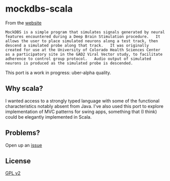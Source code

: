 # mockdbs-scala

From the [website](http://mockdbs.com)

    MockDBS is a simple program that simulates signals generated by neural features encountered during a Deep Brain Stimulation procedure.   It allows the user to place simulated neurons along a test track, then descend a simulated probe along that track.   It was originally created for use at the University of Colorado Health Sciences Center as a participatory site in the GAD2 Viral Vector study, to facilitate adherence to control group protocol.   Audio output of simulated neurons is produced as the simulated probe is descended.

This port is a work in progress: uber-alpha quality.

## Why scala?
I wanted access to a strongly typed language with some of the functional characteristics notably absent from Java.  I've also used this port to explore implementation of MVC patterns for swing apps, something that (I think) could be elegantly implemented in Scala.

## Problems?
Open up an [issue](http://github.com/zkim/mockdbs-scala/issues)

## License
[GPL v2](http://www.gnu.org/licenses/gpl-2.0.html)
